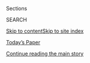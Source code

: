 <div id="app">

<div>

<div class="NYTAppHideMasthead css-zz1s19 e1suatyy0">

<div class="section css-ui9rw0 e1suatyy2">

<div class="css-11hrj97 er09x8g0">

<div class="css-6n7j50">

</div>

<span class="css-1dv1kvn">Sections</span>

<div class="css-10488qs">

<span class="css-1dv1kvn">SEARCH</span>

</div>

[Skip to content](#site-content)[Skip to site
index](#site-index)

</div>

<div class="css-10698na e1huz5gh0">

</div>

</div>

<div id="masthead-bar-one" class="section hasLinks css-15hmgas e1csuq9d3">

<div class="css-uqyvli e1csuq9d0">

</div>

<div class="css-1uqjmks e1csuq9d1">

</div>

<div class="css-9e9ivx">

[](https://myaccount.nytimes3xbfgragh.onion/auth/login?response_type=cookie&client_id=vi)

</div>

<div class="css-1bvtpon e1csuq9d2">

[Today’s Paper](https://www.nytimes3xbfgragh.onion/section/todayspaper)

</div>

</div>

</div>

</div>

<div data-aria-hidden="false">

<div id="site-content" data-role="main">

<div class="css-1ffjgkm">

</div>

<div id="top-wrapper" class="css-15p45cc eaca97t0" type="top">

<div id="top-slug" class="css-19x0jxb eaca97t1" hidden="">

Advertisement

</div>

[Continue reading the main
story](#after-top)

<div class="ad top-wrapper" style="text-align:center;height:100%;display:block;min-height:90px">

<div id="top" class="place-ad" data-position="top" data-size-key="top">

</div>

</div>

<div id="after-top">

</div>

</div>

<div id="collection-the-52420-issue" class="section css-15h4p1b e9abtgs0">

<div class="css-1j21atc e1svk9qx1">

<div class="css-fmiefx e1svk9qx2">

<div class="css-1hk7r2m eu54l5x0">

<div id="sponsor-wrapper" class="css-7a1pgi eaca97t0" type="sponsor" hidden="">

<div id="sponsor-slug" class="css-1l4mleb eaca97t1" hidden="">

Supported by

</div>

[Continue reading the main
story](#after-sponsor)

<div id="sponsor" class="ad sponsor-wrapper" style="text-align:left;height:100%;display:block">

</div>

<div id="after-sponsor">

</div>

</div>

</div>

### <span class="css-15smmd5 ezz4tcd1">[Magazine](/section/magazine)</span>

</div>

<div class="css-nfcc9b e1svk9qx3">

<div class="css-vl9dhg e1svk9qx5">

<div class="css-1nrhkj6 e1svk9qx6">

# The 5.24.20 Issue

<div class="follow-button-placeholder" data-collection-id="">

</div>

</div>

</div>

</div>

</div>

<div class="css-4svvz1 ekkqrpp0">

<div id="collection-highlights-container" class="section css-18l1u7x e46isfb1">

<div class="template-1 css-gfgt40 ekkqrpp1">

## Highlights

1.  ![<span class="css-13wzayb e1oaj3zl2"><span class="css-1dv1kvn">Credit</span>Illustration
    by Brian
    Rea</span>](https://static01.graylady3jvrrxbe.onion/images/2020/05/26/magazine/26mag-quarantine-intro-08/26mag-quarantine-intro-08-jumbo.jpg)
    
    <div class="css-gjijuv">
    
    ## [The Truth About Cocoons](/interactive/2020/05/21/magazine/covid-quarantine-self.html)
    
    What caterpillars really go through in there has applications for
    our
    moment.
    
    <span class="css-1oaezp0"></span><span class="css-1q6w006 e4e4i5l3"></span><span class="css-9voj2j">By
    <span class="css-1baulvz last-byline" itemprop="name">Sam
    Anderson</span></span>
    
    </div>

2.  ![<span class="css-1samh1w e1oaj3zl2"><span class="css-1dv1kvn">Credit</span>Zanele
    Muholi. From Yancey Richardson, New York, and Stevenson, Cape
    Town/Johannesburg</span>](https://static01.graylady3jvrrxbe.onion/images/2020/05/24/magazine/24mag-quarantine-muholi/24mag-quarantine-muholi-videoLarge.jpg)
    
    <div class="css-10wtrbd">
    
    ## [‘I Have to Make Use of What Is at My Disposal.’](/interactive/2020/05/20/magazine/covid-quarantine-art.html)
    
    What Zanele Muholi, Titus Kaphar, Kara Walker and other artists are
    creating during
    quarantine.
    
    <span class="css-1oaezp0"></span><span class="css-1q6w006 e4e4i5l3"></span><span class="css-9voj2j">By
    <span class="css-1baulvz last-byline" itemprop="name">The New York
    Times
    Magazine</span></span>
    
    </div>

3.  ![<span class="css-1samh1w e1oaj3zl2"><span class="css-1dv1kvn">Credit</span></span>](https://static01.graylady3jvrrxbe.onion/images/2020/05/24/magazine/24mag-christoph-promo/24mag-christoph-promo-videoLarge-v6.png)
    
    <div class="css-10wtrbd">
    
    ## [The Unexpected Solace in Learning to Play Piano](/interactive/2020/05/20/magazine/quarantine-covid-learning-piano.html)
    
    A cartoonist is humbled by the brain power (and finger strength\!)
    needed to play Chopin and
    Tchaikovsky.
    
    <span class="css-1oaezp0"></span><span class="css-1q6w006 e4e4i5l3"></span><span class="css-9voj2j">By
    <span class="css-1baulvz last-byline" itemprop="name">Christoph
    Niemann</span></span>
    
    </div>

4.  ![<span class="css-1samh1w e1oaj3zl2"><span class="css-1dv1kvn">Credit</span>Illustration
    by Brian
    Rea</span>](https://static01.graylady3jvrrxbe.onion/images/2020/05/26/magazine/26mag-quarantine-dusting-promo/26mag-quarantine-dusting-promo-videoLarge.jpg)
    
    <div class="css-10wtrbd">
    
    ## [You’re Never Alone in a Dusty Apartment](/interactive/2020/05/19/magazine/covid-quarantine-dust.html)
    
    Your dust is you, and the life outside your window, and the life of
    every tenant before you. Gross — but who right now can turn down
    company?
    
    <span class="css-1oaezp0"></span><span class="css-1q6w006 e4e4i5l3"></span><span class="css-9voj2j">By
    <span class="css-1baulvz last-byline" itemprop="name">Jamie Lauren
    Keiles</span></span>
    
    </div>

</div>

<div class="css-1xdhyk6 e46isfb0">

<div class="css-zk12ih ef6si7p0">

1.  ![<span class="css-2s0ord e1oaj3zl2"><span class="css-1dv1kvn">Credit</span></span>](https://static01.graylady3jvrrxbe.onion/images/2020/05/26/magazine/26mag-jamison-promostill/26mag-jamison-promostill-videoLarge.jpg)
    
    <div class="css-10wtrbd">
    
    ## [When the World Went Away, We Made a New One](/interactive/2020/05/19/magazine/covid-quarantine-recovery.html)
    
    I lost many things during the quarantine. But there can be an
    unexpected abundance inside a state of
    loss.
    
    <span class="css-me3p27"></span><span class="css-1q6w006 e4e4i5l3"></span><span class="css-9voj2j">By
    <span class="css-1baulvz last-byline" itemprop="name">Leslie
    Jamison</span></span>
    
    </div>

2.  ![<span class="css-2s0ord e1oaj3zl2"><span class="css-1dv1kvn">Credit</span>Illustration
    by Brian
    Rea</span>](https://static01.graylady3jvrrxbe.onion/images/2020/05/26/magazine/26mag-teju-promo2/26mag-teju-promo2-videoLarge.jpg)
    
    <div class="css-10wtrbd">
    
    ## [We Can’t Comprehend This Much Sorrow](/interactive/2020/05/18/magazine/covid-quarantine-sorrow.html)
    
    History’s first draft is almost always wrong — but we still have to
    try and write
    it.
    
    <span class="css-me3p27"></span><span class="css-1q6w006 e4e4i5l3"></span><span class="css-9voj2j">By
    <span class="css-1baulvz last-byline" itemprop="name">Teju
    Cole</span></span>
    
    </div>

3.  ![<span class="css-2s0ord e1oaj3zl2"><span class="css-1dv1kvn">Credit</span></span>](https://static01.graylady3jvrrxbe.onion/images/2020/05/26/magazine/26mag-insanity-promo/26mag-insanity-promo-videoLarge.jpg)
    
    <div class="css-10wtrbd">
    
    ## [Quarantine Was Driving Me Crazy — So I Decided to Lose My Mind on Purpose](/interactive/2020/05/11/magazine/quarantine-insanity.html)
    
    If you can't live normally, why not find little harebrained ways to
    warp
    reality?
    
    <span class="css-me3p27"></span><span class="css-1q6w006 e4e4i5l3"></span><span class="css-9voj2j">By
    <span class="css-1baulvz last-byline" itemprop="name">Molly
    Young</span></span>
    
    </div>

4.  ![<span class="css-2s0ord e1oaj3zl2"><span class="css-1dv1kvn">Credit</span>Paolo
    Pellegrin/Magnum, for The New York
    Times</span>](https://static01.graylady3jvrrxbe.onion/images/2020/05/26/magazine/26mag-pellegrin-02/26mag-pellegrin-02-videoLarge-v3.jpg)
    
    <div class="css-10wtrbd">
    
    ## [I'm Usually a Conflict Photographer. Now, I'm Documenting My Family.](/interactive/2020/05/16/magazine/covid-quarantine-family.html)
    
    For the first time in my career I decided not to cover a major
    event. I'm seeing something more timeless and
    universal.
    
    <span class="css-me3p27"></span><span class="css-1q6w006 e4e4i5l3"></span><span class="css-9voj2j">Photographs
    by <span class="css-1baulvz last-byline" itemprop="name">Paolo
    Pellegrin</span></span>
    
    </div>

5.  ![<span class="css-2s0ord e1oaj3zl2"><span class="css-1dv1kvn">Credit</span></span>](https://static01.graylady3jvrrxbe.onion/images/2020/05/24/magazine/24MAG-HERZOG-STILL/24MAG-HERZOG-STILL-videoLarge.jpg)
    
    <div class="css-10wtrbd">
    
    ## [How a Game With My Daughter Helped Us Cope With Quarantine and the Past](/interactive/2020/05/20/magazine/covid-quarantine-child.html)
    
    Playing hours of pretend with my 5-year-old showed me how
    coronavirus was re-activating old medical traumas in our
    family.
    
    <span class="css-me3p27"></span><span class="css-1q6w006 e4e4i5l3"></span><span class="css-9voj2j">By
    <span class="css-1baulvz last-byline" itemprop="name">Amy
    Herzog</span></span>
    
    </div>

</div>

</div>

<div class="css-1xdhyk6 e46isfb0">

<div class="css-zk12ih ef6si7p0">

1.  ![<span class="css-2s0ord e1oaj3zl2"><span class="css-1dv1kvn">Credit</span>Illustration
    by Brian
    Rea</span>](https://static01.graylady3jvrrxbe.onion/images/2020/05/24/magazine/24mag-jasmine/24mag-jasmine-videoLarge.jpg)
    
    <div class="css-10wtrbd">
    
    ## [When the World Unravels, Braid Your Own Hair](/interactive/2020/05/16/magazine/covid-quarantine-hair-braids.html)
    
    I’ve worn my hair in the same exact style for six years. Learning to
    style it myself has brought some comfort of
    normalcy.
    
    <span class="css-me3p27"></span><span class="css-1q6w006 e4e4i5l3"></span><span class="css-9voj2j">By
    <span class="css-1baulvz last-byline" itemprop="name">Jazmine
    Hughes</span></span>
    
    </div>

2.  ![<span class="css-2s0ord e1oaj3zl2"><span class="css-1dv1kvn">Credit</span>Illustration
    by Brian
    Rea</span>](https://static01.graylady3jvrrxbe.onion/images/2020/05/26/magazine/26mag-ruge-promo/26mag-ruge-promo-videoLarge.jpg)
    
    <div class="css-10wtrbd">
    
    ## [Visiting the Museum in My Mind](/interactive/2020/05/15/magazine/covid-quarantine-willi-ruge.html)
    
    A consideration of artworks that ask the question: What world will
    we find on the other side of
    this?
    
    <span class="css-me3p27"></span><span class="css-1q6w006 e4e4i5l3"></span><span class="css-9voj2j">By
    <span class="css-1baulvz last-byline" itemprop="name">Hisham
    Matar</span></span>
    
    </div>

3.  ![<span class="css-2s0ord e1oaj3zl2"><span class="css-1dv1kvn">Credit</span>Illustration
    by Brian
    Rea</span>](https://static01.graylady3jvrrxbe.onion/images/2020/05/26/magazine/26mag-quarantine-naturepromo/26mag-quarantine-naturepromo-videoLarge.jpg)
    
    <div class="css-10wtrbd">
    
    ## [How Animal Observation Can Free Us From Ourselves](/interactive/2020/05/11/magazine/quarantine-nature.html)
    
    Watching birds is a way of mobilizing attention, to turn it into a
    means of imaginative
    escape.
    
    <span class="css-me3p27"></span><span class="css-1q6w006 e4e4i5l3"></span><span class="css-9voj2j">By
    <span class="css-1baulvz last-byline" itemprop="name">Helen
    Macdonald</span></span>
    
    </div>

4.  ![<span class="css-2s0ord e1oaj3zl2"><span class="css-1dv1kvn">Credit</span>Illustration
    by Brian
    Rea</span>](https://static01.graylady3jvrrxbe.onion/images/2020/05/26/magazine/26mag-quarantine-inequality/26mag-quarantine-inequality-videoLarge.jpg)
    
    <div class="css-10wtrbd">
    
    ## [Inequality Has Been Laid Bare by the Outbreak. Now What?](/interactive/2020/05/20/magazine/covid-quarantine-inequality.html)
    
    We're seeing how what we have compares with what others have, and
    the differences can matter a
    lot.
    
    <span class="css-me3p27"></span><span class="css-1q6w006 e4e4i5l3"></span><span class="css-9voj2j">By
    <span class="css-1baulvz last-byline" itemprop="name">Jay Caspian
    Kang</span></span>
    
    </div>

5.  ![<span class="css-2s0ord e1oaj3zl2"><span class="css-1dv1kvn">Credit</span>Illustration
    by Brian
    Rea</span>](https://static01.graylady3jvrrxbe.onion/images/2020/05/26/magazine/26MAG-QUARANTINE-HOMESICKNESS-PROMO/26MAG-QUARANTINE-HOMESICKNESS-PROMO-videoLarge.jpg)
    
    <div class="css-10wtrbd">
    
    ## [You Can Be Homesick at Home](/interactive/2020/05/18/magazine/covid-quarantine-homesick.html)
    
    The lockdown revealed an uncanny and alienating version of my
    surroundings
    
    <span class="css-me3p27"></span><span class="css-1q6w006 e4e4i5l3"></span><span class="css-9voj2j">By
    <span class="css-1baulvz last-byline" itemprop="name">Mark
    O’Connell</span></span>
    
    </div>

</div>

</div>

</div>

<div id="mid1-wrapper" class="css-1mn4oms eaca97t0" type="rank">

<div id="mid1-slug" class="css-1tag3rd eaca97t1">

Advertisement

</div>

[Continue reading the main
story](#after-mid1)

<div id="mid1" class="ad mid1-wrapper" style="text-align:center;height:100%;display:block">

</div>

<div id="after-mid1">

</div>

</div>

</div>

</div>

</div>

## Site Index

<div>

</div>

## Site Information Navigation

  - [© <span>2020</span> <span>The New York Times
    Company</span>](https://help.nytimes3xbfgragh.onion/hc/en-us/articles/115014792127-Copyright-notice)

<!-- end list -->

  - [NYTCo](https://www.nytco.com/)
  - [Contact
    Us](https://help.nytimes3xbfgragh.onion/hc/en-us/articles/115015385887-Contact-Us)
  - [Work with us](https://www.nytco.com/careers/)
  - [Advertise](https://nytmediakit.com/)
  - [T Brand Studio](http://www.tbrandstudio.com/)
  - [Your Ad
    Choices](https://www.nytimes3xbfgragh.onion/privacy/cookie-policy#how-do-i-manage-trackers)
  - [Privacy](https://www.nytimes3xbfgragh.onion/privacy)
  - [Terms of
    Service](https://help.nytimes3xbfgragh.onion/hc/en-us/articles/115014893428-Terms-of-service)
  - [Terms of
    Sale](https://help.nytimes3xbfgragh.onion/hc/en-us/articles/115014893968-Terms-of-sale)
  - [Site
    Map](https://spiderbites.nytimes3xbfgragh.onion)
  - [Help](https://help.nytimes3xbfgragh.onion/hc/en-us)
  - [Subscriptions](https://www.nytimes3xbfgragh.onion/subscription?campaignId=37WXW)

</div>

</div>
